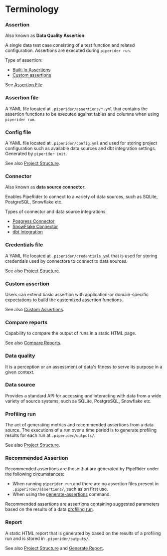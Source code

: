 # Terminology

### Assertion

Also known as **Data Quality Assertion**.

A single data test case consisting of a test function and related configuration. Assertions are executed during `piperider run`.&#x20;

Type of assertion:&#x20;

* [Built-In Assertions](data-quality-assertions/assertion-configuration.md)
* [Custom assertions](data-quality-assertions/custom-assertions.md)

See [Assertion File](terminology.md#assertion-yaml).

### Assertion file

A YAML file located at `.piperider/assertions/*.yml` that contains the assertion functions to be executed against tables and columns when using `piperider run`.

### Config file
 
A YAML file located at `.piperider/config.yml`  and used for storing project configuration such as available data sources and dbt integration settings. Generated by `piperider init`.

See also [Project Structure](project-structure.md).

### Connector

Also known as **data source connector**.

Enables PipeRider to connect to a variety of data sources, such as SQLite, PostgreSQL, Snowflake etc.

Types of connector and data source integrations:

* [Posgress Connector](data-sources/postgres-connector.md)
* [SnowFlake Connector](data-sources/snowflake-connector.md)
* [dbt Integration](data-sources/dbt-integration.md)

### Credentials file

A YAML file located at `.piperider/credentials.yml` that is used for storing credentials used by connectors to connect to data sources.

See also [Project Structure](project-structure.md).

### Custom assertion

Users can extend basic assertion with application-or domain-specific expectations to build the customized assertion functions.

See also [Custom Assertions](data-quality-assertions/custom-assertions.md).

### Compare reports

Capability to compare the output of runs in a static HTML page.

See also [Compare Reports](how-to-guides/compare-reports.md).

### Data quality

It is a perception or an assessment of data's fitness to serve its purpose in a given context.

### Data source

Provides a standard API for accessing and interacting with data from a wide variety of source systems, such as SQLite, PostgreSQL, Snowflake etc.

### Profiling run

The act of generating metrics and recommended assertions from a data source. The executions of a run over a time period is to generate profiling results for each run at `.piperider/outputs/`.

See also [Project Structure](project-structure.md).

### Recommended Assertion

Recommended assertions are those that are generated by PipeRider under the following circumstances:

* When running `piperider run` and there are no assertion files present in `.piperirder/assertions/`, such as on first use.
* When using the [generate-assertions](piperider-cli.md#generate-assertions) command.

Recommended assertions are assertions containing suggested parameters based on the results of a data [profiling run](terminology.md#profiling-run).&#x20;

### Report

A static HTML report that is generated by based on the results of a profiling run and is stored in `.piperider/outputs/`.

See also [Project Structure](project-structure.md) and [Generate Report](how-to-guides/generate-report.md).

